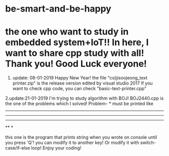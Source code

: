 # be-smart-and-be-happy
the one who want to study in embedded system+IoT!!
In here, I want to share cpp study with all! Thank you!
Good Luck everyone!
======================================
1. update: 08-01-2019
Happy New Year!
the file "co)jisoojeong_text printer.zip" is the release version edited by visual studio 2017
If you want to check cpp code, you can check "basic-text-printer.cpp"

2.update:21-01-2019
I'm trying to study algorithm with BOJ! BOJ2440.cpp is the one of the problems which I solved!
Problem- * must be printed like
*****
****
***
**
*


this one is the program that prints string when you wrote on console until you press 'Q'!
you can modify it to another key! Or modify it with switch-case/if-else loop!
Enjoy your coding!
